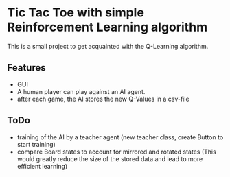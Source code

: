 # Tic Tac Toe with simple Reinforcement Learning algorithm

This is a small project to get acquainted with the Q-Learning algorithm.


## Features

- GUI
- A human player can play against an AI agent.
- after each game, the AI stores the new Q-Values in a csv-file

## ToDo

- training of the AI by a teacher agent (new teacher class, create Button to start training)
- compare Board states to account for mirrored and rotated states
  (This would greatly reduce the size of the stored data and lead to more efficient learning)